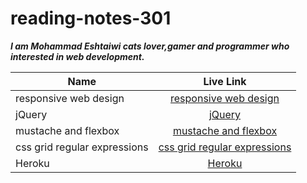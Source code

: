 # reading-notes-301

**_I am Mohammad Eshtaiwi cats lover,gamer and programmer who interested in web development._**

| Name                         |                                                     Live Link                                                      |
| ---------------------------- | :----------------------------------------------------------------------------------------------------------------: |
| responsive web design        |        [responsive web design](https://mohammad-eshtaiwi.github.io/reading-notes-301/responsive-web-design)        |
| jQuery                       |                       [jQuery](https://mohammad-eshtaiwi.github.io/reading-notes-301/jQuery)                       |
| mustache and flexbox         |         [mustache and flexbox](https://mohammad-eshtaiwi.github.io/reading-notes-301/mustache-and-flexbox)         |
| css grid regular expressions | [css grid regular expressions](https://mohammad-eshtaiwi.github.io/reading-notes-301/css-grid-regular-expressions) |
| Heroku                       |                       [Heroku](https://mohammad-eshtaiwi.github.io/reading-notes-301/heroku)                       |
